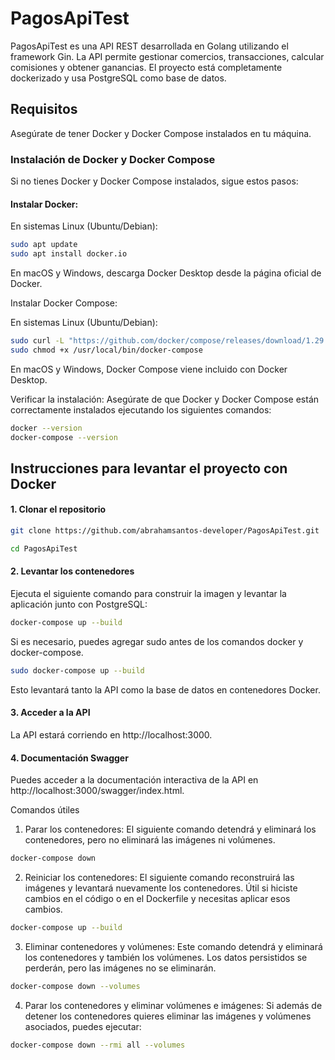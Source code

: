 # PagosApiTest

PagosApiTest es una API REST desarrollada en Golang utilizando el framework Gin. La API permite gestionar comercios, transacciones, calcular comisiones y obtener ganancias. El proyecto está completamente dockerizado y usa PostgreSQL como base de datos.

## Requisitos
Asegúrate de tener Docker y Docker Compose instalados en tu máquina.

### Instalación de Docker y Docker Compose

Si no tienes Docker y Docker Compose instalados, sigue estos pasos:

#### Instalar Docker:

En sistemas Linux (Ubuntu/Debian):

```bash
sudo apt update
sudo apt install docker.io
```



En macOS y Windows, descarga Docker Desktop desde la página oficial de Docker.

Instalar Docker Compose:

En sistemas Linux (Ubuntu/Debian):
```bash
sudo curl -L "https://github.com/docker/compose/releases/download/1.29.2/docker-compose-$(uname -s)-$(uname -m)" -o /usr/local/bin/docker-compose
sudo chmod +x /usr/local/bin/docker-compose
```
En macOS y Windows, Docker Compose viene incluido con Docker Desktop.

Verificar la instalación:
Asegúrate de que Docker y Docker Compose están correctamente instalados ejecutando los siguientes comandos:

```bash
docker --version
docker-compose --version
```


## Instrucciones para levantar el proyecto con Docker

#### 1. Clonar el repositorio

```bash
git clone https://github.com/abrahamsantos-developer/PagosApiTest.git
```
```bash
cd PagosApiTest
```

#### 2. Levantar los contenedores
Ejecuta el siguiente comando para construir la imagen y levantar la aplicación junto con PostgreSQL:

```bash
docker-compose up --build
```

Si es necesario, puedes agregar sudo antes de los comandos docker y docker-compose.

```bash
sudo docker-compose up --build
```

Esto levantará tanto la API como la base de datos en contenedores Docker.


#### 3. Acceder a la API
La API estará corriendo en http://localhost:3000.


#### 4. Documentación Swagger
Puedes acceder a la documentación interactiva de la API en http://localhost:3000/swagger/index.html.


Comandos útiles

1. Parar los contenedores:
El siguiente comando detendrá y eliminará los contenedores, pero no eliminará las imágenes ni volúmenes.
```bash
docker-compose down
```

2. Reiniciar los contenedores:
El siguiente comando reconstruirá las imágenes y levantará nuevamente los contenedores. Útil si hiciste cambios en el código o en el Dockerfile y necesitas aplicar esos cambios.
```bash
docker-compose up --build
```

3. Eliminar contenedores y volúmenes:
Este comando detendrá y eliminará los contenedores y también los volúmenes. Los datos persistidos se perderán, pero las imágenes no se eliminarán.
```bash
docker-compose down --volumes

```

4. Parar los contenedores y eliminar volúmenes e imágenes:
Si además de detener los contenedores quieres eliminar las imágenes y volúmenes asociados, puedes ejecutar:
```bash
docker-compose down --rmi all --volumes
```
